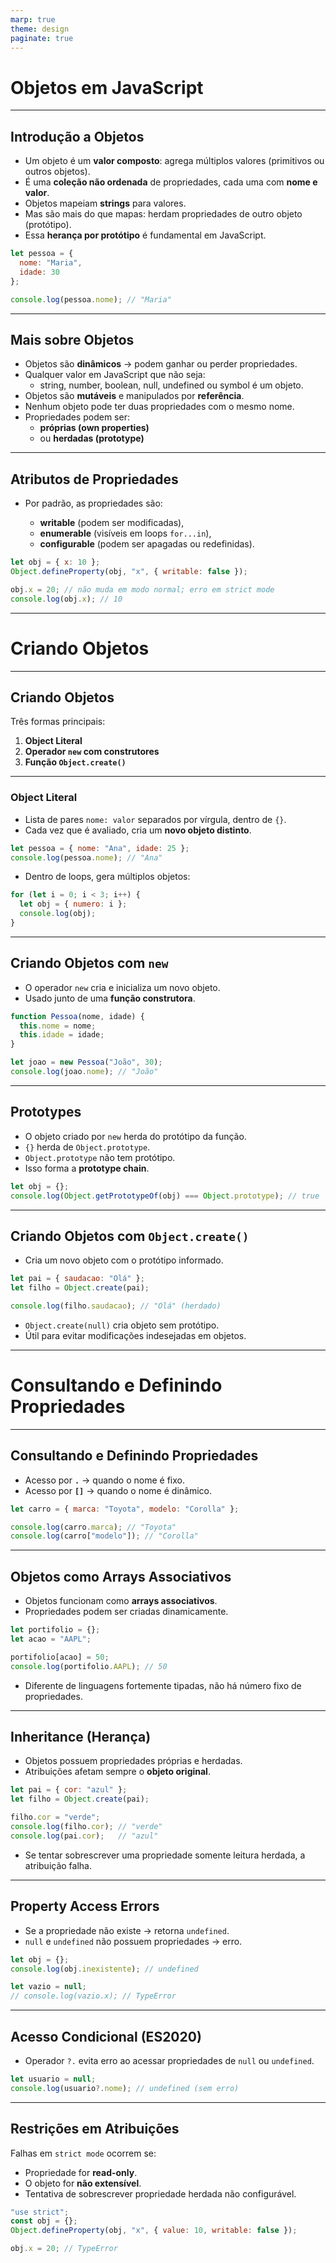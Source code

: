```yaml
---
marp: true
theme: design
paginate: true
---
```


# Objetos em JavaScript

---

## Introdução a Objetos

- Um objeto é um **valor composto**: agrega múltiplos valores (primitivos ou outros objetos).
- É uma **coleção não ordenada** de propriedades, cada uma com **nome e valor**.
- Objetos mapeiam **strings** para valores.
- Mas são mais do que mapas: herdam propriedades de outro objeto (protótipo).
- Essa **herança por protótipo** é fundamental em JavaScript.

```js
let pessoa = {
  nome: "Maria",
  idade: 30
};

console.log(pessoa.nome); // "Maria"
```

---

## Mais sobre Objetos

* Objetos são **dinâmicos** → podem ganhar ou perder propriedades.
* Qualquer valor em JavaScript que não seja:
  * string, number, boolean, null, undefined ou symbol é um objeto.
* Objetos são **mutáveis** e manipulados por **referência**.
* Nenhum objeto pode ter duas propriedades com o mesmo nome.
* Propriedades podem ser:
  * **próprias (own properties)**
  * ou **herdadas (prototype)**

---

## Atributos de Propriedades

* Por padrão, as propriedades são:

  * **writable** (podem ser modificadas),
  * **enumerable** (visíveis em loops `for...in`),
  * **configurable** (podem ser apagadas ou redefinidas).

```js
let obj = { x: 10 };
Object.defineProperty(obj, "x", { writable: false });

obj.x = 20; // não muda em modo normal; erro em strict mode
console.log(obj.x); // 10
```

---

# Criando Objetos

---

## Criando Objetos

Três formas principais:

1. **Object Literal**
2. **Operador `new` com construtores**
3. **Função `Object.create()`**

---

### Object Literal

* Lista de pares `nome: valor` separados por vírgula, dentro de `{}`.
* Cada vez que é avaliado, cria um **novo objeto distinto**.

```js
let pessoa = { nome: "Ana", idade: 25 };
console.log(pessoa.nome); // "Ana"
```

* Dentro de loops, gera múltiplos objetos:

```js
for (let i = 0; i < 3; i++) {
  let obj = { numero: i };
  console.log(obj);
}
```

---

## Criando Objetos com `new`

* O operador `new` cria e inicializa um novo objeto.
* Usado junto de uma **função construtora**.

```js
function Pessoa(nome, idade) {
  this.nome = nome;
  this.idade = idade;
}

let joao = new Pessoa("João", 30);
console.log(joao.nome); // "João"
```

---

## Prototypes

* O objeto criado por `new` herda do protótipo da função.
* `{}` herda de `Object.prototype`.
* `Object.prototype` não tem protótipo.
* Isso forma a **prototype chain**.

```js
let obj = {};
console.log(Object.getPrototypeOf(obj) === Object.prototype); // true
```

---

## Criando Objetos com `Object.create()`

* Cria um novo objeto com o protótipo informado.

```js
let pai = { saudacao: "Olá" };
let filho = Object.create(pai);

console.log(filho.saudacao); // "Olá" (herdado)
```

* `Object.create(null)` cria objeto sem protótipo.
* Útil para evitar modificações indesejadas em objetos.

---

# Consultando e Definindo Propriedades

---

## Consultando e Definindo Propriedades

* Acesso por **`.`** → quando o nome é fixo.
* Acesso por **`[]`** → quando o nome é dinâmico.

```js
let carro = { marca: "Toyota", modelo: "Corolla" };

console.log(carro.marca); // "Toyota"
console.log(carro["modelo"]); // "Corolla"
```

---

## Objetos como Arrays Associativos

* Objetos funcionam como **arrays associativos**.
* Propriedades podem ser criadas dinamicamente.

```js
let portifolio = {};
let acao = "AAPL";

portifolio[acao] = 50;
console.log(portifolio.AAPL); // 50
```

* Diferente de linguagens fortemente tipadas, não há número fixo de propriedades.

---

## Inheritance (Herança)

* Objetos possuem propriedades próprias e herdadas.
* Atribuições afetam sempre o **objeto original**.

```js
let pai = { cor: "azul" };
let filho = Object.create(pai);

filho.cor = "verde";
console.log(filho.cor); // "verde"
console.log(pai.cor);   // "azul"
```

* Se tentar sobrescrever uma propriedade somente leitura herdada, a atribuição falha.

---

## Property Access Errors

* Se a propriedade não existe → retorna `undefined`.
* `null` e `undefined` não possuem propriedades → erro.

```js
let obj = {};
console.log(obj.inexistente); // undefined

let vazio = null;
// console.log(vazio.x); // TypeError
```

---

## Acesso Condicional (ES2020)

* Operador `?.` evita erro ao acessar propriedades de `null` ou `undefined`.

```js
let usuario = null;
console.log(usuario?.nome); // undefined (sem erro)
```

---

## Restrições em Atribuições

Falhas em `strict mode` ocorrem se:

* Propriedade for **read-only**.
* O objeto for **não extensível**.
* Tentativa de sobrescrever propriedade herdada não configurável.

```js
"use strict";
const obj = {};
Object.defineProperty(obj, "x", { value: 10, writable: false });

obj.x = 20; // TypeError
```